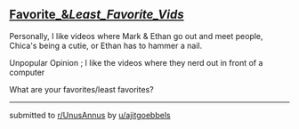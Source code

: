 ## [Favorite_&_Least_Favorite_Vids_](https://www.reddit.com/r/UnusAnnus/comments/jrl4ax/favorite_least_favorite_vids/)
Personally, I like videos where Mark & Ethan go out and meet people, Chica's being a cutie, or Ethan has to hammer a nail. 

Unpopular Opinion ; I like the videos where they nerd out in front of a computer 

What are your favorites/least favorites?

---

submitted to [r/UnusAnnus](https://www.reddit.com/r/UnusAnnus) by [u/ajitgoebbels](https://www.reddit.com/user/ajitgoebbels)
